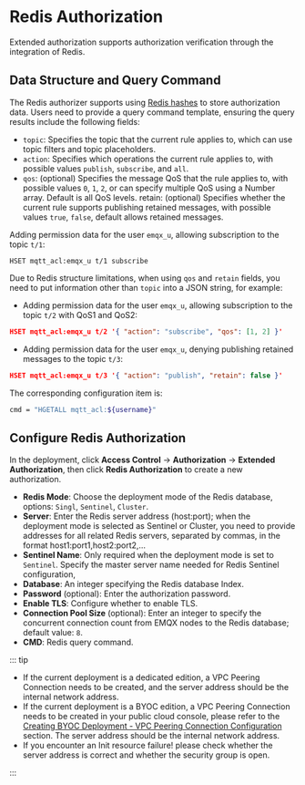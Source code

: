 # Redis Authorization

Extended authorization supports authorization verification through the integration of Redis.

## Data Structure and Query Command

The Redis authorizer supports using [Redis hashes](https://redis.io/docs/manual/data-types/#hashes) to store authorization data. Users need to provide a query command template, ensuring the query results include the following fields:

- `topic`: Specifies the topic that the current rule applies to, which can use topic filters and topic placeholders.
- `action`: Specifies which operations the current rule applies to, with possible values `publish`, `subscribe`, and `all`.
- `qos`: (optional) Specifies the message QoS that the rule applies to, with possible values `0`, `1`, `2`, or can specify multiple QoS using a Number array. Default is all QoS levels. retain: (optional) Specifies whether the current rule supports publishing retained messages, with possible values `true`, `false`, default allows retained messages.

Adding permission data for the user `emqx_u`, allowing subscription to the topic `t/1`:

```
HSET mqtt_acl:emqx_u t/1 subscribe
```

Due to Redis structure limitations, when using `qos` and `retain` fields, you need to put information other than `topic` into a JSON string, for example:

- Adding permission data for the user `emqx_u`, allowing subscription to the topic `t/2` with QoS1 and QoS2:

```json
HSET mqtt_acl:emqx_u t/2 '{ "action": "subscribe", "qos": [1, 2] }'
```

- Adding permission data for the user `emqx_u`, denying publishing retained messages to the topic `t/3`:

```json
HSET mqtt_acl:emqx_u t/3 '{ "action": "publish", "retain": false }'
```

The corresponding configuration item is:

```bash
cmd = "HGETALL mqtt_acl:${username}"
```

## Configure Redis Authorization

In the deployment, click **Access Control** -> **Authorization** -> **Extended Authorization**, then click **Redis Authorization** to create a new authorization.

- **Redis Mode**: Choose the deployment mode of the Redis database, options: `Singl`, `Sentinel`, `Cluster`.
- **Server**: Enter the Redis server address (host:port); when the deployment mode is selected as Sentinel or Cluster, you need to provide addresses for all related Redis servers, separated by commas, in the format host1:port1,host2:port2,...
- **Sentinel Name**: Only required when the deployment mode is set to `Sentinel`. Specify the master server name needed for Redis Sentinel configuration, 
- **Database**: An integer specifying the Redis database Index.
- **Password** (optional): Enter the authorization password.
- **Enable TLS**: Configure whether to enable TLS.
- **Connection Pool Size** (optional): Enter an integer to specify the concurrent connection count from EMQX nodes to the Redis database; default value: `8`.
- **CMD**: Redis query command.

::: tip

- If the current deployment is a dedicated edition, a VPC Peering Connection needs to be created, and the server address should be the internal network address.
- If the current deployment is a BYOC edition, a VPC Peering Connection needs to be created in your public cloud console, please refer to the [Creating BYOC Deployment - VPC Peering Connection Configuration](../create/byoc.md#vpc-peering-connection-configuration) section. The server address should be the internal network address.
- If you encounter an Init resource failure! please check whether the server address is correct and whether the security group is open. 

:::